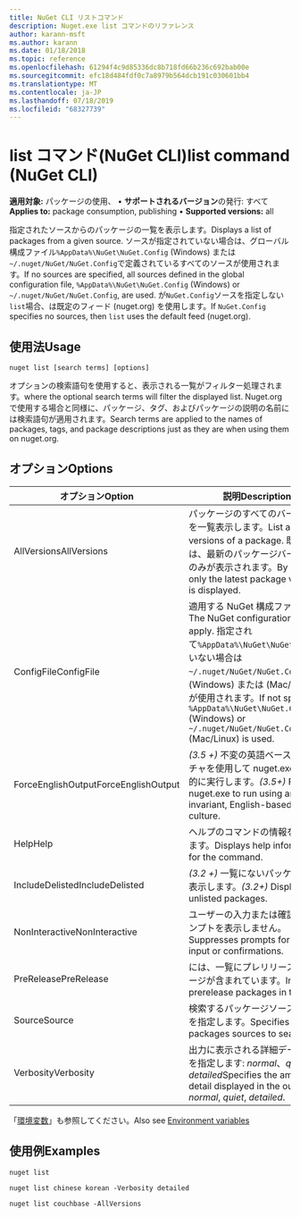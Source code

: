 ```yaml
---
title: NuGet CLI リストコマンド
description: Nuget.exe list コマンドのリファレンス
author: karann-msft
ms.author: karann
ms.date: 01/18/2018
ms.topic: reference
ms.openlocfilehash: 61294f4c9d85336dc8b718fd66b236c692bab00e
ms.sourcegitcommit: efc18d484fdf0c7a8979b564dcb191c030601bb4
ms.translationtype: MT
ms.contentlocale: ja-JP
ms.lasthandoff: 07/18/2019
ms.locfileid: "68327739"
---
```

# <a name="list-command-nuget-cli"></a><span data-ttu-id="139b7-103">list コマンド(NuGet CLI)</span><span class="sxs-lookup"><span data-stu-id="139b7-103">list command (NuGet CLI)</span></span>

<span data-ttu-id="139b7-104">**適用対象:** パッケージの使用、 &bullet; **サポートされるバージョン**の発行: すべて</span><span class="sxs-lookup"><span data-stu-id="139b7-104">**Applies to:** package consumption, publishing &bullet; **Supported versions:** all</span></span>

<span data-ttu-id="139b7-105">指定されたソースからのパッケージの一覧を表示します。</span><span class="sxs-lookup"><span data-stu-id="139b7-105">Displays a list of packages from a given source.</span></span> <span data-ttu-id="139b7-106">ソースが指定されていない場合は、グローバル構成ファイル`%AppData%\NuGet\NuGet.Config` (Windows) または`~/.nuget/NuGet/NuGet.Config`で定義されているすべてのソースが使用されます。</span><span class="sxs-lookup"><span data-stu-id="139b7-106">If no sources are specified, all sources defined in the global configuration file, `%AppData%\NuGet\NuGet.Config` (Windows) or `~/.nuget/NuGet/NuGet.Config`, are used.</span></span> <span data-ttu-id="139b7-107">が`NuGet.Config`ソースを指定しない`list`場合、は既定のフィード (nuget.org) を使用します。</span><span class="sxs-lookup"><span data-stu-id="139b7-107">If `NuGet.Config` specifies no sources, then `list` uses the default feed (nuget.org).</span></span>

## <a name="usage"></a><span data-ttu-id="139b7-108">使用法</span><span class="sxs-lookup"><span data-stu-id="139b7-108">Usage</span></span>

```cli
nuget list [search terms] [options]
```

<span data-ttu-id="139b7-109">オプションの検索語句を使用すると、表示される一覧がフィルター処理されます。</span><span class="sxs-lookup"><span data-stu-id="139b7-109">where the optional search terms will filter the displayed list.</span></span> <span data-ttu-id="139b7-110">Nuget.org で使用する場合と同様に、パッケージ、タグ、およびパッケージの説明の名前には検索語句が適用されます。</span><span class="sxs-lookup"><span data-stu-id="139b7-110">Search terms are applied to the names of packages, tags, and package descriptions just as they are when using them on nuget.org.</span></span>

## <a name="options"></a><span data-ttu-id="139b7-111">オプション</span><span class="sxs-lookup"><span data-stu-id="139b7-111">Options</span></span>

| <span data-ttu-id="139b7-112">オプション</span><span class="sxs-lookup"><span data-stu-id="139b7-112">Option</span></span> | <span data-ttu-id="139b7-113">説明</span><span class="sxs-lookup"><span data-stu-id="139b7-113">Description</span></span> |
| --- | --- |
| <span data-ttu-id="139b7-114">AllVersions</span><span class="sxs-lookup"><span data-stu-id="139b7-114">AllVersions</span></span> | <span data-ttu-id="139b7-115">パッケージのすべてのバージョンを一覧表示します。</span><span class="sxs-lookup"><span data-stu-id="139b7-115">List all versions of a package.</span></span> <span data-ttu-id="139b7-116">既定では、最新のパッケージバージョンのみが表示されます。</span><span class="sxs-lookup"><span data-stu-id="139b7-116">By default, only the latest package version is displayed.</span></span> |
| <span data-ttu-id="139b7-117">ConfigFile</span><span class="sxs-lookup"><span data-stu-id="139b7-117">ConfigFile</span></span> | <span data-ttu-id="139b7-118">適用する NuGet 構成ファイル。</span><span class="sxs-lookup"><span data-stu-id="139b7-118">The NuGet configuration file to apply.</span></span> <span data-ttu-id="139b7-119">指定されて`%AppData%\NuGet\NuGet.Config`いない場合は`~/.nuget/NuGet/NuGet.Config` 、(Windows) または (Mac/Linux) が使用されます。</span><span class="sxs-lookup"><span data-stu-id="139b7-119">If not specified, `%AppData%\NuGet\NuGet.Config` (Windows) or `~/.nuget/NuGet/NuGet.Config` (Mac/Linux) is used.</span></span>|
| <span data-ttu-id="139b7-120">ForceEnglishOutput</span><span class="sxs-lookup"><span data-stu-id="139b7-120">ForceEnglishOutput</span></span> | <span data-ttu-id="139b7-121">*(3.5 +)* 不変の英語ベースのカルチャを使用して nuget.exe を強制的に実行します。</span><span class="sxs-lookup"><span data-stu-id="139b7-121">*(3.5+)* Forces nuget.exe to run using an invariant, English-based culture.</span></span> |
| <span data-ttu-id="139b7-122">Help</span><span class="sxs-lookup"><span data-stu-id="139b7-122">Help</span></span> | <span data-ttu-id="139b7-123">ヘルプのコマンドの情報を表示します。</span><span class="sxs-lookup"><span data-stu-id="139b7-123">Displays help information for the command.</span></span> |
| <span data-ttu-id="139b7-124">IncludeDelisted</span><span class="sxs-lookup"><span data-stu-id="139b7-124">IncludeDelisted</span></span> | <span data-ttu-id="139b7-125">*(3.2 +)* 一覧にないパッケージを表示します。</span><span class="sxs-lookup"><span data-stu-id="139b7-125">*(3.2+)* Display unlisted packages.</span></span> |
| <span data-ttu-id="139b7-126">NonInteractive</span><span class="sxs-lookup"><span data-stu-id="139b7-126">NonInteractive</span></span> | <span data-ttu-id="139b7-127">ユーザーの入力または確認のプロンプトを表示しません。</span><span class="sxs-lookup"><span data-stu-id="139b7-127">Suppresses prompts for user input or confirmations.</span></span> |
| <span data-ttu-id="139b7-128">PreRelease</span><span class="sxs-lookup"><span data-stu-id="139b7-128">PreRelease</span></span> | <span data-ttu-id="139b7-129">には、一覧にプレリリースパッケージが含まれています。</span><span class="sxs-lookup"><span data-stu-id="139b7-129">Includes prerelease packages in the list.</span></span> |
| <span data-ttu-id="139b7-130">Source</span><span class="sxs-lookup"><span data-stu-id="139b7-130">Source</span></span> | <span data-ttu-id="139b7-131">検索するパッケージソースの一覧を指定します。</span><span class="sxs-lookup"><span data-stu-id="139b7-131">Specifies a list of packages sources to search.</span></span> |
| <span data-ttu-id="139b7-132">Verbosity</span><span class="sxs-lookup"><span data-stu-id="139b7-132">Verbosity</span></span> | <span data-ttu-id="139b7-133">出力に表示される詳細データの量を指定します: *normal*、*quiet*、*detailed*</span><span class="sxs-lookup"><span data-stu-id="139b7-133">Specifies the amount of detail displayed in the output: *normal*, *quiet*, *detailed*.</span></span> |

<span data-ttu-id="139b7-134">「[環境変数](cli-ref-environment-variables.md)」も参照してください。</span><span class="sxs-lookup"><span data-stu-id="139b7-134">Also see [Environment variables](cli-ref-environment-variables.md)</span></span>

## <a name="examples"></a><span data-ttu-id="139b7-135">使用例</span><span class="sxs-lookup"><span data-stu-id="139b7-135">Examples</span></span>

```cli
nuget list

nuget list chinese korean -Verbosity detailed

nuget list couchbase -AllVersions
```

